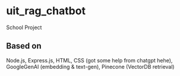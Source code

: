 # uit_rag_chatbot
School Project
## Based on
Node.js, Express.js, HTML, CSS (got some help from chatgpt hehe), GoogleGenAI (embedding & text-gen), Pinecone (VectorDB retrieval)
